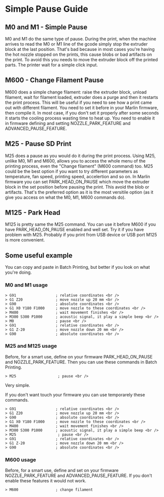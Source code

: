 # Simple Pause Guide

## M0 and M1 - Simple Pause
M0 and M1 do the same type of pause. During the print, when the machine arrives to read the M0 or M1 line of the gcode simply stop the extruder block at the last position.
That's bad because in most cases you're having the hot nozzle stopped on the prints, this cause blobs or bad artifacts on the print. To avoid this you needs to move the extruder block off the printed parts.
The printer wait for a simple click input.

## M600 - Change Filament Pause
M600 does a simple change filament: raise the extruder block, unload filament, wait for filament loaded, extruder does a purge and then it restarts the print process.
This will be useful if you need to see how a print came out with different filament.
You need to set it before in your Marlin firmware, then compile it. In most case, if you don't set it properly after some seconds it starts the cooling process wasting time to heat up. You need to enable it in firmware defining and setting NOZZLE_PARK_FEATURE and ADVANCED_PAUSE_FEATURE.

## M25 - Pause SD Print
M25 does a pause as you would do it during the print process. Using M25, unlike M0, M1 and M600, allows you to access the whole menu of the printing process, even the "Change filament" (M600 command) too.
M25 could be the best option if you want to try different parameters as temperature, fan speed, printing speed, accelertion and so on.
In Marlin firmware you can set PARK_HEAD_ON_PAUSE which move the extruder block in the set position before pausing the print. This avoid the blob or artifacts.
That's the preferred option as it is the most versitile option (as it give you access on what the M0, M1, M600 commands do).

## M125 - Park Head 
M125 is pretty same the M25 command. You can use it before M600 if you have PARK_HEAD_ON_PAUSE enabled and well set. Try it if you have problem with M25. Probably if you print from USB device or USB port M125 is more convenient.

## Some useful example
You can copy and paste in Batch Printing, but better if you look on what you're doing.

### M0 and M1 usage
```
> G91                  ; relative coordinates <br />
> G1 Z20               ; move nozzle up 20 mm <br />
> G90                  ; absolute coordinates <br />
> G1 X0 Y180 F1000     ; move nozzle to these coordinates <br />
> M400                 ; wait movement finishes <br />
> M300 S300 P1000      ; acoustic signal, it play a simple beep <br />
> M0                   ; pause <br />
> G91                  ; relative coordinates <br />
> G1 Z-20              ; move nozzle down 20 mm <br />
> G90                  ; absolute coordinates <br />
```

### M25 and M125 usage
Before, for a smart use, define on your firmware PARK_HEAD_ON_PAUSE and NOZZLE_PARK_FEATURE.
Then you can use these commands in Batch Printing.
```
> M25                   ; pause <br />
```
Very simple.

If you don't want touch your firmware you can use temporarely these commands.
```
> G91                  ; relative coordinates <br />
> G1 Z20               ; move nozzle up 20 mm <br />
> G90                  ; absolute coordinates <br />
> G1 X0 Y180 F1000     ; move nozzle to these coordinates <br />
> M400                 ; wait movement finishes <br />
> M300 S300 P1000      ; acoustic signal, it play a simple beep <br />
> M25                   ; pause <br />
> G91                  ; relative coordinates <br />
> G1 Z-20              ; move nozzle down 20 mm <br />
> G90                  ; absolute coordinates <br />
```

### M600 usage
Before, for a smart use, define and set on your firmware NOZZLE_PARK_FEATURE and ADVANCED_PAUSE_FEATURE. If you don't enable these features it would not work.
```
> M600                 ; change filament
```

